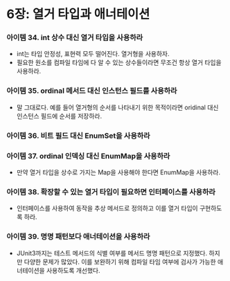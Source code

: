 # 6장: 열거 타입과 애너테이션

### 아이템 34. int 상수 대신 열거 타입을 사용하라

- int는 타입 안정성, 표현력 모두 떨어진다. 열거형을 사용하자.
- 필요한 원소를 컴파일 타임에 다 알 수 있는 상수들이라면 무조건 항상 열거 타입을 사용하라.

### 아이템 35. ordinal 메서드 대신 인스턴스 필드를 사용하라

- 말 그대로다. 예를 들어 열거형의 순서를 나타내기 위한 목적이라면 oridinal 대신 인스턴스 필드에 순서를 저장하라.

### 아이템 36. 비트 필드 대신 EnumSet을 사용하라

### 아이템 37. ordinal 인덱싱 대신 EnumMap을 사용하라

- 만약 열거 타입을 상수로 가지는 Map을 사용해야 한다면 EnumMap을 사용하라.

### 아이템 38. 확장할 수 있는 열거 타입이 필요하면 인터페이스를 사용하라

- 인터페이스를 사용하여 동작을 추상 메서드로 정의하고 이를 열거 타입이 구현하도록 하라.

### 아이템 39. 명명 패턴보다 애너테이션을 사용하라

- JUnit3까지는 테스트 메서드의 식별 여부를 메서드 명명 패턴으로 지정했다. 하지만 다양한 문제가 많았다. 이를 보완하기 위해 컴파일 타임 여부에 검사가 가능한 애너테이션을 사용하도록 개선했다.
